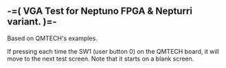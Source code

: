 -=( VGA Test for Neptuno FPGA & Nepturri variant. )=-
-----------------------------------------------------

Based on QMTECH's examples.

If pressing each time the SW1 (user button 0) 
on the QMTECH board, it will move to the next test screen.
Note that it starts on a blank screen.
